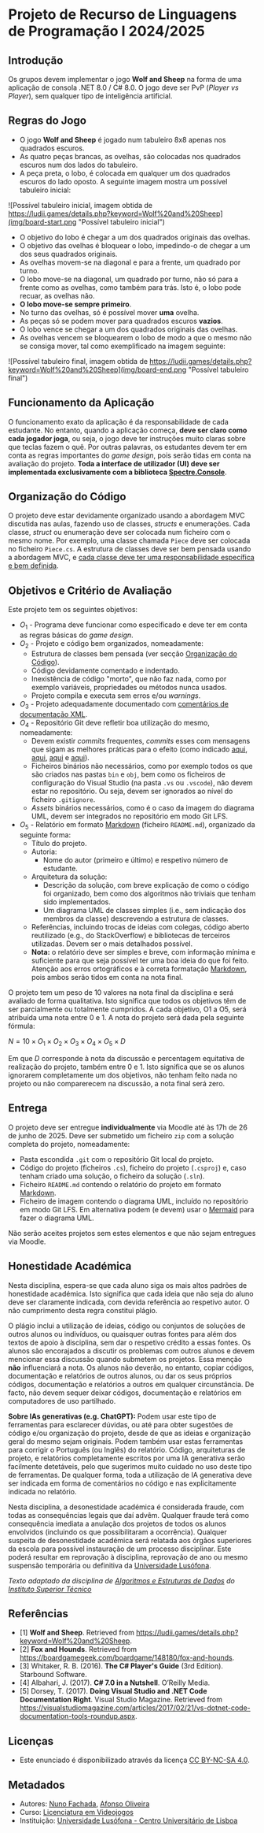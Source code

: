 <!--
Projeto de Recurso de Linguagens de Programação I 2019/2020 (c) by Nuno Fachada

Projeto de Recurso de Linguagens de Programação I 2019/2020 is licensed under a
Creative Commons Attribution-NonCommercial-ShareAlike 4.0 International License.

You should have received a copy of the license along with this
work. If not, see <http://creativecommons.org/licenses/by-nc-sa/4.0/>.
-->

# Projeto de Recurso de Linguagens de Programação I 2024/2025

## Introdução

Os grupos devem implementar o jogo **Wolf and Sheep** na forma de uma
aplicação de consola .NET 8.0 / C# 8.0. O jogo deve ser PvP (_Player vs Player_),
sem qualquer tipo de inteligência artificial.

## Regras do Jogo

* O jogo **Wolf and Sheep** é jogado num tabuleiro 8x8 apenas nos quadrados
  escuros.
* As quatro peças brancas, as ovelhas, são colocadas nos quadrados escuros num
  dos lados do tabuleiro.
* A peça preta, o lobo, é colocada em qualquer um dos quadrados escuros do lado
  oposto. A seguinte imagem mostra um possível tabuleiro inicial:

![Possível tabuleiro inicial, imagem obtida de https://ludii.games/details.php?keyword=Wolf%20and%20Sheep](img/board-start.png "Possível tabuleiro inicial")

* O objetivo do lobo é chegar a um dos quadrados originais das ovelhas.
* O objetivo das ovelhas é bloquear o lobo, impedindo-o de chegar a um dos
  seus quadrados originais.
* As ovelhas movem-se na diagonal e para a frente, um quadrado por turno.
* O lobo move-se na diagonal, um quadrado por turno, não só para a frente como
  as ovelhas, como também para trás. Isto é, o lobo pode recuar, as ovelhas
  não.
* **O lobo move-se sempre primeiro**.
* No turno das ovelhas, só é possível mover **uma** ovelha.
* As peças só se podem mover para quadrados escuros **vazios**.
* O lobo vence se chegar a um dos quadrados originais das ovelhas.
* As ovelhas vencem se bloquearem o lobo de modo a que o mesmo não se consiga
  mover, tal como exemplificado na imagem seguinte:

![Possível tabuleiro final, imagem obtida de https://ludii.games/details.php?keyword=Wolf%20and%20Sheep](img/board-end.png "Possível tabuleiro final")

## Funcionamento da Aplicação

O funcionamento exato da aplicação é da responsabilidade de cada estudante. No
entanto, quando a aplicação começa, **deve ser claro como cada jogador joga**,
ou seja, o jogo deve ter instruções muito claras sobre que teclas fazem o quê.
Por outras palavras, os estudantes devem ter em conta as regras importantes do
_game design_, pois serão tidas em conta na avaliação do projeto. **Toda a
interface de utilizador (UI) deve ser implementada exclusivamente com a
biblioteca [Spectre.Console](https://spectreconsole.net/)**.

<!--A aplicação deve funcionar em Windows, macOS e Linux. A melhor estratégia para
garantir que assim seja é testar o jogo em Linux (e.g., numa máquina virtual).
Algumas instruções incompatíveis com macOS e Linux são, por exemplo:

* [Console.Beep()](https://docs.microsoft.com/dotnet/api/system.console.beep)
* [Console.SetBufferSize()](https://docs.microsoft.com/dotnet/api/system.console.setbuffersize)
* [Console.SetWindowPosition()](https://docs.microsoft.com/dotnet/api/system.console.setwindowposition)
* [Console.SetWindowSize()](https://docs.microsoft.com/dotnet/api/system.console.setwindowsize)
* Entre outras.

As instruções que só funcionam em Windows têm a seguinte indicação na sua
documentação:

![The current operating system is not Windows.](img/notsupported.png "The current operating system is not Windows.")-->

## Organização do Código

O projeto deve estar devidamente organizado usando a abordagem MVC discutida nas
aulas, fazendo uso de classes, _structs_ e enumerações. Cada classe, _struct_ ou
enumeração deve ser colocada num ficheiro com o mesmo nome. Por exemplo, uma
classe chamada `Piece` deve ser colocada no ficheiro `Piece.cs`. A estrutura de
classes deve ser bem pensada usando a abordagem MVC, e [cada classe deve ter
uma responsabilidade específica e bem definida][SRP].

## Objetivos e Critério de Avaliação

Este projeto tem os seguintes objetivos:

* $O_1$ - Programa deve funcionar como especificado e deve ter em conta as
  regras básicas do _game design_.
* $O_2$ - Projeto e código bem organizados, nomeadamente:
  * Estrutura de classes bem pensada (ver secção [Organização do Código](#organização-do-código)).
  * Código devidamente comentado e indentado.
  * Inexistência de código "morto", que não faz nada, como por exemplo
    variáveis, propriedades ou métodos nunca usados.
  * Projeto compila e executa sem erros e/ou *warnings*.
* $O_3$ - Projeto adequadamente documentado com [comentários de documentação XML][XML].
* $O_4$ - Repositório Git deve refletir boa utilização do mesmo, nomeadamente:
  * Devem existir *commits* frequentes, _commits_ esses
    com mensagens que sigam as melhores práticas para o efeito (como indicado
    [aqui](https://chris.beams.io/posts/git-commit/),
    [aqui](https://gist.github.com/robertpainsi/b632364184e70900af4ab688decf6f53),
    [aqui](https://github.com/erlang/otp/wiki/writing-good-commit-messages) e
    [aqui](https://stackoverflow.com/questions/2290016/git-commit-messages-50-72-formatting)).
  * Ficheiros binários não necessários, como por exemplo todos os que são
    criados nas pastas `bin` e `obj`, bem como os ficheiros de configuração
    do Visual Studio (na pasta `.vs` ou `.vscode`), não devem estar no
    repositório. Ou seja, devem ser ignorados ao nível do ficheiro
    `.gitignore`.
  * *Assets* binários necessários, como é o caso da imagem do diagrama UML,
    devem ser integrados no repositório em modo Git LFS.
* $O_5$ - Relatório em formato [Markdown] (ficheiro `README.md`),
  organizado da seguinte forma:
  * Título do projeto.
  * Autoria:
    * Nome do autor (primeiro e último) e respetivo número de estudante.
    <!-- * Informação de quem fez o quê no projeto. Esta informação é
      **obrigatória** e deve refletir os *commits* feitos no Git.
    * Indicação do repositório Git utilizado. Esta indicação é
      opcional, pois podem preferir manter o repositório privado após a
      entrega. -->
  * Arquitetura da solução:
    * Descrição da solução, com breve explicação de como o código foi
      organizado, bem como dos algoritmos não triviais que tenham sido
      implementados.
    * Um diagrama UML de classes simples (i.e., sem indicação dos
      membros da classe) descrevendo a estrutura de classes.
  * Referências, incluindo trocas de ideias com colegas, código aberto
    reutilizado (e.g., do StackOverflow) e bibliotecas de terceiros
    utilizadas. Devem ser o mais detalhados possível.
  * **Nota:** o relatório deve ser simples e breve, com informação mínima e
    suficiente para que seja possível ter uma boa ideia do que foi feito.
    Atenção aos erros ortográficos e à correta formatação [Markdown], pois
    ambos serão tidos em conta na nota final.

O projeto tem um peso de 10 valores na nota final da disciplina e será avaliado
de forma qualitativa. Isto significa que todos os objetivos têm de ser
parcialmente ou totalmente cumpridos. A cada objetivo, O1 a O5, será atribuída
uma nota entre 0 e 1. A nota do projeto será dada pela seguinte fórmula:

$N = 10 \times O_1 \times O_2 \times O_3 \times O_4 \times O_5 \times D$

Em que $D$ corresponde à nota da discussão e percentagem equitativa de
realização do projeto, também entre 0 e 1. Isto significa que se os alunos
ignorarem completamente um dos objetivos, não tenham feito nada no projeto ou
não comparerecem na discussão, a nota final será zero.

## Entrega

O projeto deve ser entregue **individualmente** via Moodle até às
17h de 26 de junho de 2025. Deve ser submetido um ficheiro `zip` com a
solução completa do projeto, nomeadamente:

* Pasta escondida `.git` com o repositório Git local do projeto.
* Código do projeto (ficheiros `.cs`), ficheiro do projeto (`.csproj`) e, caso
  tenham criado uma solução, o ficheiro da solução (`.sln`).
* Ficheiro `README.md` contendo o relatório do projeto em formato [Markdown].
* Ficheiro de imagem contendo o diagrama UML, incluído no repositório em modo
  Git LFS. Em alternativa podem (e devem) usar o [Mermaid] para fazer o diagrama
  UML.

Não serão aceites projetos sem estes elementos e que não sejam entregues via
Moodle.

## Honestidade Académica

Nesta disciplina, espera-se que cada aluno siga os mais altos padrões de
honestidade académica. Isto significa que cada ideia que não seja do
aluno deve ser claramente indicada, com devida referência ao respetivo
autor. O não cumprimento desta regra constitui plágio.

O plágio inclui a utilização de ideias, código ou conjuntos de soluções
de outros alunos ou indivíduos, ou quaisquer outras fontes para além
dos textos de apoio à disciplina, sem dar o respetivo crédito a essas
fontes. Os alunos são encorajados a discutir os problemas com outros
alunos e devem mencionar essa discussão quando submetem os projetos.
Essa menção **não** influenciará a nota. Os alunos não deverão, no
entanto, copiar códigos, documentação e relatórios de outros alunos, ou dar os
seus próprios códigos, documentação e relatórios a outros em qualquer
circunstância. De facto, não devem sequer deixar códigos, documentação e
relatórios em computadores de uso partilhado.

**Sobre IAs generativas (e.g. ChatGPT):** Podem usar este tipo de ferramentas
para esclarecer dúvidas, ou até para obter sugestões de código e/ou organização
do projeto, desde de que as ideias e organização geral do mesmo sejam originais.
Podem também usar estas ferramentas para corrigir o Português (ou Inglês) do
relatório. Código, arquiteturas de projeto, e relatórios completamente escritos
por uma IA generativa serão facilmente detetáveis, pelo que sugerimos muito
cuidado no uso deste tipo de ferramentas. De qualquer forma, toda a utilização
de IA generativa deve ser indicada em forma de comentários no código e nas
explicitamente indicada no relatório.

Nesta disciplina, a desonestidade académica é considerada fraude, com
todas as consequências legais que daí advêm. Qualquer fraude terá como
consequência imediata a anulação dos projetos de todos os alunos envolvidos
(incluindo os que possibilitaram a ocorrência). Qualquer suspeita de
desonestidade académica será relatada aos órgãos superiores da escola
para possível instauração de um processo disciplinar. Este poderá
resultar em reprovação à disciplina, reprovação de ano ou mesmo suspensão
temporária ou definitiva da [Universidade Lusófona].

*Texto adaptado da disciplina de [Algoritmos e
Estruturas de Dados][aed] do [Instituto Superior Técnico][ist]*

## Referências

* \[1\] **Wolf and Sheep**. Retrieved from
  <https://ludii.games/details.php?keyword=Wolf%20and%20Sheep>.
* \[2\] **Fox and Hounds**. Retrieved from
  <https://boardgamegeek.com/boardgame/148180/fox-and-hounds>.
* \[3\] Whitaker, R. B. (2016). **The C# Player's Guide** (3rd Edition).
  Starbound Software.
* \[4\] Albahari, J. (2017). **C# 7.0 in a Nutshell**. O’Reilly Media.
* \[5\] Dorsey, T. (2017). **Doing Visual Studio and .NET Code Documentation
  Right**. Visual Studio Magazine. Retrieved from
  <https://visualstudiomagazine.com/articles/2017/02/21/vs-dotnet-code-documentation-tools-roundup.aspx>.

## Licenças

* Este enunciado é disponibilizado através da licença [CC BY-NC-SA 4.0].

## Metadados

* Autores: [Nuno Fachada], [Afonso Oliveira]
* Curso:  [Licenciatura em Videojogos][lamv]
* Instituição: [Universidade Lusófona - Centro Universitário de Lisboa][Universidade Lusófona]

[CC BY-NC-SA 4.0]:https://creativecommons.org/licenses/by-nc-sa/4.0/
[lamv]:https://www.ulusofona.pt/licenciatura/videojogos
[Nuno Fachada]:https://github.com/fakenmc
[Afonso Oliveira]:https://github.com/afe-oliveira/
[Universidade Lusófona]:https://www.ulusofona.pt/
[aed]:https://fenix.tecnico.ulisboa.pt/disciplinas/AED-2/2009-2010/2-semestre/honestidade-academica
[ist]:https://tecnico.ulisboa.pt/pt/
[Markdown]:https://guides.github.com/features/mastering-markdown/
[XML]:https://docs.microsoft.com/dotnet/csharp/codedoc
[SRP]:https://en.wikipedia.org/wiki/Single_responsibility_principle
[Mermaid]:http://mermaid.js.org/
